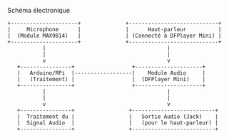   Schéma électronique

    +---------------------+              +----------------------------+
    |     Microphone      |              |      Haut-parleur          |
    |  (Module MAX9814)   |              | (Connecté à DFPlayer Mini) |
    +---------------------+              +----------------------------+
               |                                      |
               |                                      |
               v                                      v
       +----------------+                  +---------------------+
       |   Arduino/RPi  |------------------|    Module Audio     |
       |   (Traitement) |                  |  (DFPlayer Mini)    |
       +----------------+                  +---------------------+
               |                                      |
               |                                      |
               v                                      v
       +----------------+                 +--------------------------+
       |  Traitement du |                 |   Sortie Audio (Jack)    |
       |  Signal Audio  |                 |   (pour le haut-parleur) |
       +----------------+                 +--------------------------+
